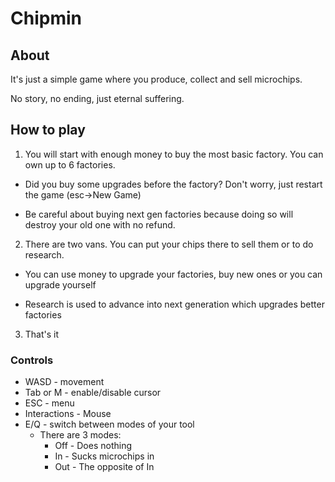 # Chipmin
 
## About
It's just a simple game where you produce, collect and sell microchips.

No story, no ending, just eternal suffering.

## How to play
1. You will start with enough money to buy the most basic factory. You can own up to 6 factories.

- Did you buy some upgrades before the factory? Don't worry, just restart the game (esc->New Game) 

- Be careful about buying next gen factories because doing so will destroy your old one with no refund.

2. There are two vans. You can put your chips there to sell them or to do research.

- You can use money to upgrade your factories, buy new ones or you can upgrade yourself

- Research is used to advance into next generation which upgrades better factories

3. That's it

### Controls
- WASD - movement
- Tab or M - enable/disable cursor
- ESC - menu
- Interactions - Mouse
- E/Q - switch between modes of your tool
  - There are 3 modes:
     - Off - Does nothing
     - In - Sucks microchips in
     - Out - The opposite of In
